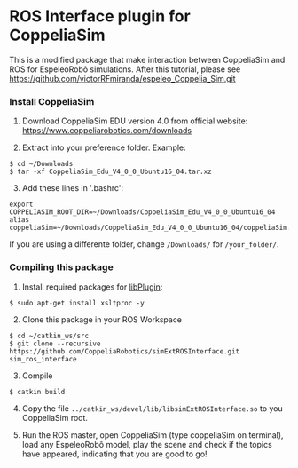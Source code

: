# ROS Interface plugin for CoppeliaSim

This is a modified package that make interaction between CoppeliaSim and ROS for EspeleoRobô simulations.
After this tutorial, please see https://github.com/victorRFmiranda/espeleo_Coppelia_Sim.git

### Install CoppeliaSim
1. Download CoppeliaSim EDU version 4.0 from official website: https://www.coppeliarobotics.com/downloads

2. Extract into your preference folder. Example:
```
$ cd ~/Downloads
$ tar -xf CoppeliaSim_Edu_V4_0_0_Ubuntu16_04.tar.xz
```

3. Add these lines in '.bashrc':
```
export COPPELIASIM_ROOT_DIR=~/Downloads/CoppeliaSim_Edu_V4_0_0_Ubuntu16_04
alias coppeliaSim=~/Downloads/CoppeliaSim_Edu_V4_0_0_Ubuntu16_04/coppeliaSim.sh
```
If you are using a differente folder, change `/Downloads/` for `/your_folder/`.


### Compiling this package

1. Install required packages for [libPlugin](https://github.com/CoppeliaRobotics/libPlugin): 
  ```
  $ sudo apt-get install xsltproc -y
  ```
2. Clone this package in your ROS Workspace
```
$ cd ~/catkin_ws/src
$ git clone --recursive https://github.com/CoppeliaRobotics/simExtROSInterface.git sim_ros_interface
```
3. Compile
```
$ catkin build
```

4. Copy the file `../catkin_ws/devel/lib/libsimExtROSInterface.so` to you CoppeliaSim root.

5. Run the ROS master, open CoppeliaSim (type coppeliaSim on terminal), load any EspeleoRobô model, play the scene and check if the topics have appeared, indicating that you are good to go!
